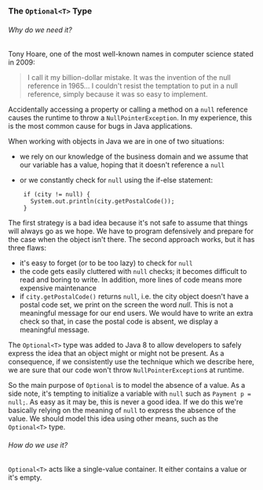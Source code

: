 ### The `Optional<T>` Type

###### Why do we need it?

Tony Hoare, one of the most well-known names in computer science stated in 2009:

>I call it my billion-dollar mistake. It was the invention of the null reference in 1965...
>I couldn't resist the temptation to put in a null reference, simply because it was so easy
>to implement.

Accidentally accessing a property or calling a method on a `null` reference causes the runtime to throw a `NullPointerException`.
In my experience, this is the most common cause for bugs in Java applications.

When working with objects in Java we are in one of two situations:
- we rely on our knowledge of the business domain and we assume that our variable has a value, hoping that it doesn't reference a `null`
- or we constantly check for `null` using the if-else statement:

       if (city != null) {
         System.out.println(city.getPostalCode());
       }

The first strategy is a bad idea because it's not safe to assume that things will always go as we hope. We have to program defensively and prepare for the case when the object isn't there.
The second approach works, but it has three flaws:
- it's easy to forget (or to be too lazy) to check for `null`
- the code gets easily cluttered with `null` checks; it becomes difficult to read and boring to write. In addition, more lines of code means more expensive maintenance
- if `city.getPostalCode()` returns `null`, i.e. the city object doesn't have a postal code set, we print on the screen the word *null*. This is not a meaningful message for our end users. We would have to write an extra check so that, in case the postal code is absent, we display a meaningful message.

The `Optional<T>` type was added to Java 8 to allow developers to safely express the idea that an object might or might not be present.
As a consequence, if we consistently use the technique which we describe here, we are sure that our code won't throw `NullPointerException`s at runtime.

So the main purpose of `Optional` is to model the absence of a value. As a side note, it's tempting to initialize a variable with `null` such as `Payment p = null;`. As easy as it may be, this is never a good idea. If we do this we're basically relying on the meaning of `null` to express the absence of the value. We should model this idea using other means, such as the `Optional<T>` type.

###### How do we use it?

`Optional<T>` acts like a single-value container. It either contains a value or it's empty.
